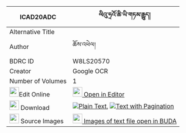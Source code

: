 |ICAD20ADC|ལིའུ་ཧྲའོ་ཆི་ཡི་གཏམ་རྒྱུད། 
| --- | --- 
|Alternative Title |
|Author| ཆོས་འཕེལ།
|BDRC ID | W8LS20570
|Creator | Google OCR
|Number of Volumes| 1
|<img width="25" src="https://img.icons8.com/color/25/000000/edit-property.png">Edit Online| [<img width="25" src="https://avatars.githubusercontent.com/u/45091458?s=200&v=4"> Open in Editor](http://editor.openpecha.org/ICAD20ADC)
|<img width="25" src="https://img.icons8.com/fluent/48/000000/download-2.png"/>  Download | [![](https://img.icons8.com/color/20/000000/txt.png)Plain Text](https://github.com/Openpecha/ICAD20ADC/releases/download/v2/li'u_hrao_chi_yi_tamgyu_plain_ICAD20ADC.zip), [![](https://img.icons8.com/color/20/000000/txt.png)Text with Pagination](https://github.com/Openpecha/ICAD20ADC/releases/download/v2/li'u_hrao_chi_yi_tamgyu_pages_ICAD20ADC.zip)
|<img width="25" src="https://img.icons8.com/plasticine/100/000000/pictures-folder.png"/>  Source Images | [<img width="25" src="https://library.bdrc.io/icons/BUDA-small.svg"> Images of text file open in BUDA](https://library.bdrc.io/show/bdr:W8LS20570)